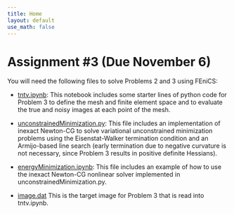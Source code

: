```yaml
---
title: Home
layout: default
use_math: false
---
```


# Assignment #3 (Due November 6)
You will need the following files to solve Problems 2 and 3 using FEniCS:

- [tntv.ipynb](tntv.ipynb): This notebook includes some starter lines of python code for Problem 3 to define the mesh and finite element space and to evaluate the true and noisy images at each point of the mesh.

- [unconstrainedMinimization.py](unconstrainedMinimization.py): This file includes an implementation of inexact Newton-CG to solve variational unconstrained minimization problems using the Eisenstat-Walker termination condition and an Armijo-based line search (early termination due to negative curvature is not necessary, since Problem 3 results in positive definite Hessians).

- [energyMinimization.ipynb](energyMinimization.ipynb): This file includes an example of how to use the inexact Newton-CG nonlinear solver implemented in unconstrainedMinimization.py.

- [image.dat](image.dat) This is the target image for Problem 3 that is read into tntv.ipynb.
    
